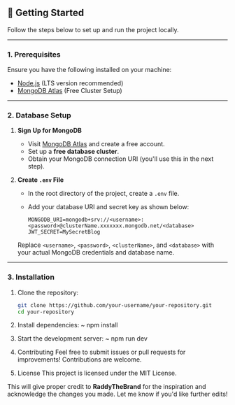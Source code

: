 ## 🚀 **Getting Started**

Follow the steps below to set up and run the project locally.

---

### **1. Prerequisites**
Ensure you have the following installed on your machine:
- [Node.js](https://nodejs.org/) (LTS version recommended)
- [MongoDB Atlas](https://www.mongodb.com/) (Free Cluster Setup)

---

### **2. Database Setup**
1. **Sign Up for MongoDB**  
   - Visit [MongoDB Atlas](https://www.mongodb.com/) and create a free account.
   - Set up a **free database cluster**.
   - Obtain your MongoDB connection URI (you'll use this in the next step).

2. **Create `.env` File**  
   - In the root directory of the project, create a `.env` file.
   - Add your database URI and secret key as shown below:

     ```env
     MONGODB_URI=mongodb+srv://<username>:<password>@clusterName.xxxxxxx.mongodb.net/<database>
     JWT_SECRET=MySecretBlog
     ```

   Replace `<username>`, `<password>`, `<clusterName>`, and `<database>` with your actual MongoDB credentials and database name.

---

### **3. Installation**
1. Clone the repository:
   ```bash
   git clone https://github.com/your-username/your-repository.git
   cd your-repository

2. Install dependencies:
~ npm install

3. Start the development server:
~ npm run dev

4. Contributing
Feel free to submit issues or pull requests for improvements! Contributions are welcome.

5. License
This project is licensed under the MIT License.


This will give proper credit to **RaddyTheBrand** for the inspiration and acknowledge the changes you made. Let me know if you'd like further edits!

